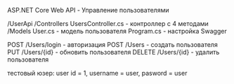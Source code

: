 ASP.NET Core Web API - Управление пользователями

/UserApi
  /Controllers
    UsersController.cs     - контроллер с 4 методами
  /Models
    User.cs               - модель пользователя
  Program.cs              - настройка Swagger

POST /Users/login - авторизация
POST /Users - создать пользователя
PUT /Users/{id} - обновить пользователя
DELETE /Users/{id} - удалить пользователя

тестовый юзер:
user id = 1,
username = user,
pasword = user

